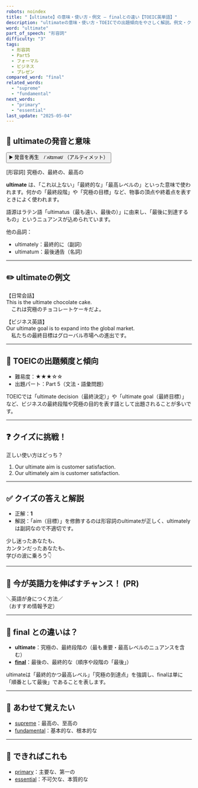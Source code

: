 ```yaml
---
robots: noindex
title: "【ultimate】の意味・使い方・例文 ― finalとの違い【TOEIC英単語】"
description: "ultimateの意味・使い方・TOEICでの出題傾向をやさしく解説。例文・クイズ付きでfinalとの違いもわかりやすく学べます。"
word: "ultimate"
part_of_speech: "形容詞"
difficulty: "3"
tags:
  - 形容詞
  - Part5
  - フォーマル
  - ビジネス
  - プレゼン
compared_word: "final"
related_words:
  - "supreme"
  - "fundamental"
next_words:
  - "primary"
  - "essential"
last_update: "2025-05-04"
---
```


## 🔰 ultimateの発音と意味

<button class="play-audio" onclick="playTTS('ultimate')">
  <span class="play-audio-main">
    ▶️ 発音を再生　/ˈʌltɪmət/
  </span>
  <span class="play-audio-sub">
    （アルティメット）
  </span>
</button>

[形容詞] 究極の、最終の、最高の

**ultimate** は、「これ以上ない」「最終的な」「最高レベルの」といった意味で使われます。何かの「最終段階」や「究極の目標」など、物事の頂点や終着点を表すときによく使われます。

語源はラテン語「ultimatus（最も遠い、最後の）」に由来し、「最後に到達するもの」というニュアンスが込められています。

他の品詞：  
- ultimately：最終的に（副詞）
- ultimatum：最後通告（名詞）

---

## ✏️ ultimateの例文

【日常会話】  
This is the ultimate chocolate cake.  
　これは究極のチョコレートケーキだよ。

【ビジネス英語】  
Our ultimate goal is to expand into the global market.  
　私たちの最終目標はグローバル市場への進出です。

---

## 🎯 TOEICの出題頻度と傾向

- 難易度：★★★☆☆
- 出題パート：Part 5（文法・語彙問題）

TOEICでは「ultimate decision（最終決定）」や「ultimate goal（最終目標）」など、ビジネスの最終段階や究極の目的を表す語として出題されることが多いです。

---

## ❓ クイズに挑戦！

正しい使い方はどっち？

1. Our ultimate aim is customer satisfaction.  
2. Our ultimately aim is customer satisfaction.

---

## ✅ クイズの答えと解説

- 正解：**1**
- 解説：「aim（目標）」を修飾するのは形容詞のultimateが正しく、ultimatelyは副詞なので不適切です。

少し迷ったあなたも、  
カンタンだったあなたも、  
学びの波に乗ろう👇️

---

## 🚀 今が英語力を伸ばすチャンス！ (PR)

<div class="info-center">
＼英語が身につく方法／<br>  
（おすすめ情報予定）
</div>

---

## 🤔  final との違いは？

- **ultimate**：究極の、最終段階の（最も重要・最高レベルのニュアンスを含む）
- **[final](/word/final)**：最後の、最終的な（順序や段階の「最後」）

ultimateは「最終的かつ最高レベル」「究極の到達点」を強調し、finalは単に「順番として最後」であることを表します。

---

## 🧩 あわせて覚えたい

- [supreme](/word/supreme)：最高の、至高の
- [fundamental](/word/fundamental)：基本的な、根本的な

---

## 📖 できればこれも

- [primary](/word/primary)：主要な、第一の
- [essential](/word/essential)：不可欠な、本質的な

<!-- cvid: aid01_bid00 -->
